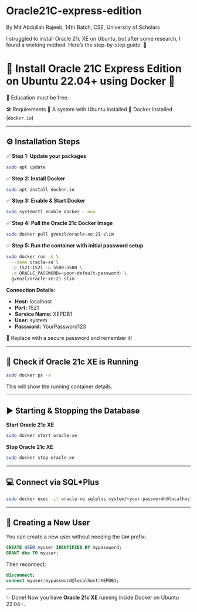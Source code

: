 # Oracle21C-express-edition
By Md Abdullah Rajeeb, 14th Batch, CSE, University of Scholars

I struggled to install Oracle 21c XE on Ubuntu, but after some research, I found a working method. Here’s the step-by-step guide. 🌠

# 🚀 Install Oracle 21C Express Edition on Ubuntu 22.04+ using Docker 🐳

📢 Education must be free.

🛠️ Requirements
🔹 A system with Ubuntu installed
🔹 Docker installed (`docker.io`)

---

## ⚙️ Installation Steps

✅ **Step 1: Update your packages**

```bash
sudo apt update
```

✅ **Step 2: Install Docker**

```bash
sudo apt install docker.io
```

✅ **Step 3: Enable & Start Docker**

```bash
sudo systemctl enable docker --now
```

✅ **Step 4: Pull the Oracle 21c Docker Image**

```bash
sudo docker pull gvenzl/oracle-xe:21-slim
```

✅ **Step 5: Run the container with initial password setup**

```bash
sudo docker run -d \
  --name oracle-xe \
  -p 1521:1521 -p 5500:5500 \
  -e ORACLE_PASSWORD=<your-default-password> \
  gvenzl/oracle-xe:21-slim
```

**Connection Details:**

* **Host:** localhost
* **Port:** 1521
* **Service Name:** XEPDB1
* **User:** system
* **Password:** YourPassword123

🧠 Replace with a secure password and remember it!

---

## 🧪 Check if Oracle 21c XE is Running

```bash
sudo docker ps -a
```

This will show the running container details.

---

## ▶️ Starting & Stopping the Database

**Start Oracle 21c XE**

```bash
sudo docker start oracle-xe
```

**Stop Oracle 21c XE**

```bash
sudo docker stop oracle-xe
```

---

## 💻 Connect via SQL\*Plus

```bash
sudo docker exec -it oracle-xe sqlplus system/<your-password>@localhost/XEPDB1
```

---

## 👤 Creating a New User

You can create a new user without needing the `C##` prefix:

```sql
CREATE USER myuser IDENTIFIED BY mypassword;
GRANT dba TO myuser;
```

Then reconnect:

```sql
disconnect;
connect myuser/mypassword@localhost/XEPDB1;
```

---

✨ Done! Now you have **Oracle 21c XE** running inside Docker on Ubuntu 22.04+.


